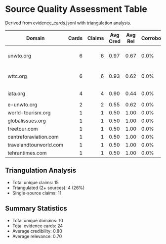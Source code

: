 # Source Quality Assessment Table

Derived from evidence_cards.jsonl with triangulation analysis.

| Domain | Cards | Claims | Avg Cred | Avg Rel | Corroboration | Providers |
|--------|------:|-------:|----------|---------|---------------|-----------|
| unwto.org | 6 | 6 | 0.97 | 0.67 | 0.0% | tavily, brave, serper |
| wttc.org | 6 | 6 | 0.93 | 0.62 | 0.0% | tavily, serpapi, serper |
| iata.org | 4 | 4 | 0.90 | 0.44 | 0.0% | tavily, brave |
| e-unwto.org | 2 | 2 | 0.55 | 0.62 | 0.0% | tavily |
| world-tourism.org | 1 | 1 | 0.50 | 1.00 | 0.0% | tavily |
| globalissues.org | 1 | 1 | 0.50 | 1.00 | 0.0% | brave |
| freetour.com | 1 | 1 | 0.50 | 1.00 | 0.0% | tavily |
| centreforaviation.com | 1 | 1 | 0.50 | 1.00 | 0.0% | brave |
| travelandtourworld.com | 1 | 1 | 0.50 | 1.00 | 0.0% | brave |
| tehrantimes.com | 1 | 1 | 0.50 | 1.00 | 0.0% | brave |

## Triangulation Analysis
- Total unique claims: 15
- Triangulated (2+ sources): 4 (26%)
- Single-source claims: 11

## Summary Statistics
- Total unique domains: 10
- Total evidence cards: 24
- Average credibility: 0.80
- Average relevance: 0.70